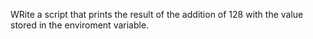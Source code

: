 WRite a script that prints the result of the addition of 128 with the value stored in the enviroment variable.
